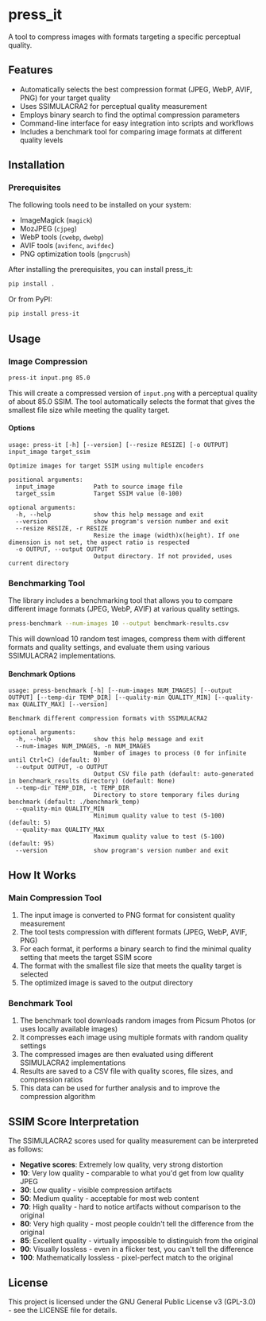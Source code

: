 # press_it

A tool to compress images with formats targeting a specific perceptual quality.

## Features

- Automatically selects the best compression format (JPEG, WebP, AVIF, PNG) for your target quality
- Uses SSIMULACRA2 for perceptual quality measurement
- Employs binary search to find the optimal compression parameters
- Command-line interface for easy integration into scripts and workflows
- Includes a benchmark tool for comparing image formats at different quality levels

## Installation

### Prerequisites

The following tools need to be installed on your system:

- ImageMagick (`magick`)
- MozJPEG (`cjpeg`)
- WebP tools (`cwebp`, `dwebp`)
- AVIF tools (`avifenc`, `avifdec`)
- PNG optimization tools (`pngcrush`)

After installing the prerequisites, you can install press_it:

```bash
pip install .
```

Or from PyPI:

```bash
pip install press-it
```

## Usage

### Image Compression

```bash
press-it input.png 85.0
```

This will create a compressed version of `input.png` with a perceptual quality of about 85.0 SSIM. The tool automatically selects the format that gives the smallest file size while meeting the quality target.

#### Options

```
usage: press-it [-h] [--version] [--resize RESIZE] [-o OUTPUT] input_image target_ssim

Optimize images for target SSIM using multiple encoders

positional arguments:
  input_image           Path to source image file
  target_ssim           Target SSIM value (0-100)

optional arguments:
  -h, --help            show this help message and exit
  --version             show program's version number and exit
  --resize RESIZE, -r RESIZE
                        Resize the image (width)x(height). If one dimension is not set, the aspect ratio is respected
  -o OUTPUT, --output OUTPUT
                        Output directory. If not provided, uses current directory
```

### Benchmarking Tool

The library includes a benchmarking tool that allows you to compare different image formats (JPEG, WebP, AVIF) at various quality settings.

```bash
press-benchmark --num-images 10 --output benchmark-results.csv
```

This will download 10 random test images, compress them with different formats and quality settings, and evaluate them using various SSIMULACRA2 implementations.

#### Benchmark Options

```
usage: press-benchmark [-h] [--num-images NUM_IMAGES] [--output OUTPUT] [--temp-dir TEMP_DIR] [--quality-min QUALITY_MIN] [--quality-max QUALITY_MAX] [--version]

Benchmark different compression formats with SSIMULACRA2

optional arguments:
  -h, --help            show this help message and exit
  --num-images NUM_IMAGES, -n NUM_IMAGES
                        Number of images to process (0 for infinite until Ctrl+C) (default: 0)
  --output OUTPUT, -o OUTPUT
                        Output CSV file path (default: auto-generated in benchmark_results directory) (default: None)
  --temp-dir TEMP_DIR, -t TEMP_DIR
                        Directory to store temporary files during benchmark (default: ./benchmark_temp)
  --quality-min QUALITY_MIN
                        Minimum quality value to test (5-100) (default: 5)
  --quality-max QUALITY_MAX
                        Maximum quality value to test (5-100) (default: 95)
  --version             show program's version number and exit
```

## How It Works

### Main Compression Tool

1. The input image is converted to PNG format for consistent quality measurement
2. The tool tests compression with different formats (JPEG, WebP, AVIF, PNG)
3. For each format, it performs a binary search to find the minimal quality setting that meets the target SSIM score
4. The format with the smallest file size that meets the quality target is selected
5. The optimized image is saved to the output directory

### Benchmark Tool

1. The benchmark tool downloads random images from Picsum Photos (or uses locally available images)
2. It compresses each image using multiple formats with random quality settings
3. The compressed images are then evaluated using different SSIMULACRA2 implementations
4. Results are saved to a CSV file with quality scores, file sizes, and compression ratios
5. This data can be used for further analysis and to improve the compression algorithm

## SSIM Score Interpretation

The SSIMULACRA2 scores used for quality measurement can be interpreted as follows:

- **Negative scores**: Extremely low quality, very strong distortion
- **10**: Very low quality - comparable to what you'd get from low quality JPEG
- **30**: Low quality - visible compression artifacts
- **50**: Medium quality - acceptable for most web content
- **70**: High quality - hard to notice artifacts without comparison to the original
- **80**: Very high quality - most people couldn't tell the difference from the original
- **85**: Excellent quality - virtually impossible to distinguish from the original
- **90**: Visually lossless - even in a flicker test, you can't tell the difference
- **100**: Mathematically lossless - pixel-perfect match to the original

## License

This project is licensed under the GNU General Public License v3 (GPL-3.0) - see the LICENSE file for details.

